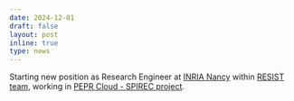 ```yaml
---
date: 2024-12-01
draft: false
layout: post
inline: true
type: news
---
```


Starting new position as Research Engineer at [INRIA Nancy](https://inria.fr/fr) within [RESIST team](https://team.inria.fr/resist/), working in [PEPR Cloud - SPIREC project](https://pepr-cloud.fr/fr/le-pepr/).